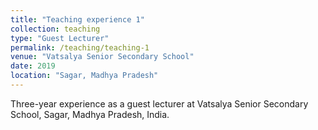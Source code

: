 ```yaml
---
title: "Teaching experience 1"
collection: teaching
type: "Guest Lecturer"
permalink: /teaching/teaching-1
venue: "Vatsalya Senior Secondary School"
date: 2019
location: "Sagar, Madhya Pradesh"
---
```


Three-year experience as a guest lecturer at Vatsalya Senior Secondary School, Sagar, Madhya Pradesh, India.
